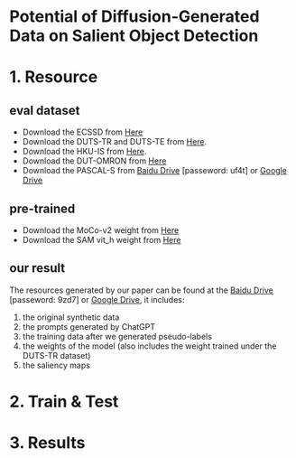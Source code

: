 # Potential of Diffusion-Generated Data on Salient Object Detection

# 1. Resource
## eval dataset
* Download the ECSSD from [Here](https://www.cse.cuhk.edu.hk/leojia/projects/hsaliency/dataset.html)
* Download the DUTS-TR and DUTS-TE from [Here](http://saliencydetection.net/duts/#org3aad434).
* Download the HKU-IS from [Here](https://sites.google.com/site/ligb86/hkuis).
* Download the DUT-OMRON from [Here](http://saliencydetection.net/dut-omron/#org96c3bab)
* Download the PASCAL-S from [Baidu Drive](https://pan.baidu.com/s/1-CG3japmh1FrpZKjPFmTgQ?pwd=uf4t) [passeword: uf4t] or [Google Drive](https://drive.google.com/file/d/1MupxajLPXRack-GenraBEhSlKWeRs1M7/view?usp=drive_link)

## pre-trained
* Download the MoCo-v2 weight from [Here](https://github.com/facebookresearch/moco)
* Download the SAM vit_h weight from [Here](https://github.com/facebookresearch/segment-anything?tab=readme-ov-file#model-checkpoints)

## our result
The resources generated by our paper can be found at the 
[Baidu Drive](https://pan.baidu.com/s/12zkFm2kWvIsAoIE33l1U6w?pwd=9zd7) [passeword: 9zd7] or [Google Drive](https://drive.google.com/drive/folders/11VUV8SI6OLlMPadG9qHiu_Nuqd8o8Ru_?usp=drive_link), 
it includes:

1. the original synthetic data
2. the prompts generated by ChatGPT
3. the training data after we generated pseudo-labels
4. the weights of the model (also includes the weight trained under the DUTS-TR dataset)
5. the saliency maps

# 2. Train & Test

# 3. Results